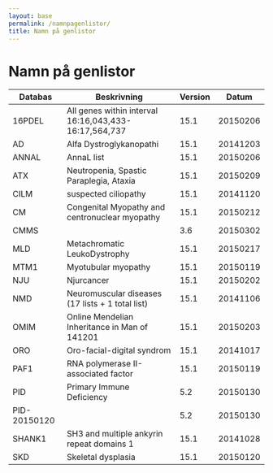 ```yaml
---
layout: base
permalink: /namnpagenlistor/
title: Namn på genlistor
---
```


# Namn på genlistor

|Databas|Beskrivning|Version|Datum|
|---|---|---|---|
|16PDEL|All genes within interval 16:16,043,433-16:17,564,737|15.1|20150206|
|AD|Alfa Dystroglykanopathi|15.1|20141203|
|ANNAL|AnnaL list|15.1|20150206|
|ATX|Neutropenia, Spastic Paraplegia, Ataxia|15.1|20150209|
|CILM|suspected ciliopathy|15.1|20141120|
|CM|Congenital Myopathy and centronuclear myopathy|15.1|20150212|
|CMMS||3.6|20150302|
|MLD|Metachromatic LeukoDystrophy|15.1|20150217|
|MTM1|Myotubular myopathy|15.1|20150119|
|NJU|Njurcancer|15.1|20150202|
|NMD|Neuromuscular diseases (17 lists + 1 total list)|15.1|20141106|
|OMIM|Online Mendelian Inheritance in Man of 141201|15.1|20150203|
|ORO|Oro-facial-digital syndrom|15.1|20141017|
|PAF1|RNA polymerase II-associated factor|15.1|20150119|
|PID|Primary Immune Deficiency|5.2|20150130|
|PID-20150120||5.2|20150130|
|SHANK1|SH3 and multiple ankyrin repeat domains 1|15.1|20141028|
|SKD|Skeletal dysplasia|15.1|20150120|


